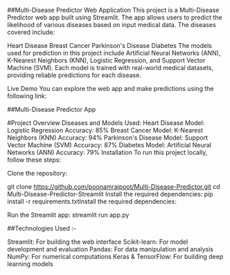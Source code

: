 ##Multi-Disease Predictor Web Application
This project is a Multi-Disease Predictor web app built using Streamlit. The app allows users to predict the likelihood of various diseases based on input medical data. The diseases covered include:

Heart Disease
Breast Cancer
Parkinson's Disease
Diabetes
The models used for prediction in this project include Artificial Neural Networks (ANN), K-Nearest Neighbors (KNN), Logistic Regression, and Support Vector Machine (SVM). Each model is trained with real-world medical datasets, providing reliable predictions for each disease.

Live Demo
You can explore the web app and make predictions using the following link:

##Multi-Disease Predictor App

#Project Overview
Diseases and Models Used:
Heart Disease
Model: Logistic Regression
Accuracy: 85%
Breast Cancer
Model: K-Nearest Neighbors (KNN)
Accuracy: 94%
Parkinson's Disease
Model: Support Vector Machine (SVM)
Accuracy: 87%
Diabetes
Model: Artificial Neural Networks (ANN)
Accuracy: 79%
Installation
To run this project locally, follow these steps:

Clone the repository:

git clone https://github.com/poonamrajpoot/Multi-Disease-Predictor.git
cd Multi-Disease-Predictor-Streamlit
Install the required dependencies: pip install -r requirements.txtInstall the required dependencies:

Run the Streamlit app: streamlit run app.py

##Technologies Used :-

Streamlit: For building the web interface
Scikit-learn: For model development and evaluation
Pandas: For data manipulation and analysis
NumPy: For numerical computations
Keras & TensorFlow: For building deep learning models
